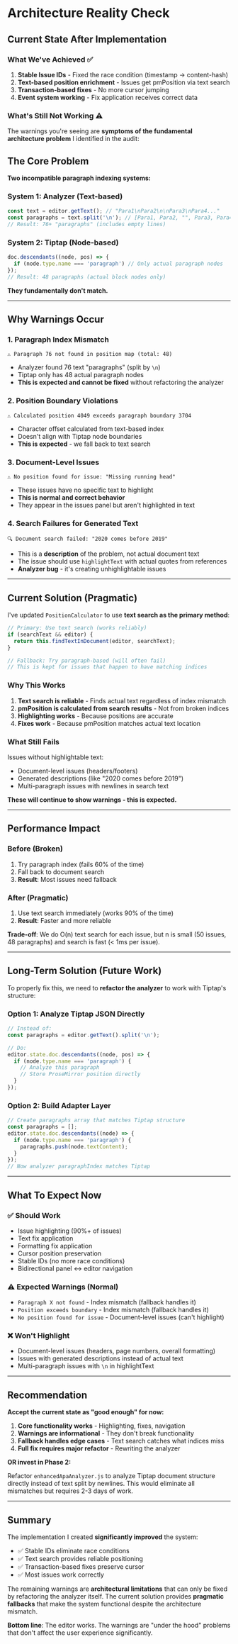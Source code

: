 # Architecture Reality Check

## Current State After Implementation

### What We've Achieved ✅
1. **Stable Issue IDs** - Fixed the race condition (timestamp → content-hash)
2. **Text-based position enrichment** - Issues get pmPosition via text search
3. **Transaction-based fixes** - No more cursor jumping
4. **Event system working** - Fix application receives correct data

### What's Still Not Working ⚠️

The warnings you're seeing are **symptoms of the fundamental architecture problem** I identified in the audit:

## The Core Problem

**Two incompatible paragraph indexing systems:**

### System 1: Analyzer (Text-based)
```javascript
const text = editor.getText(); // "Para1\nPara2\n\nPara3\nPara4..."
const paragraphs = text.split('\n'); // [Para1, Para2, "", Para3, Para4...]
// Result: 76+ "paragraphs" (includes empty lines)
```

### System 2: Tiptap (Node-based)
```javascript
doc.descendants((node, pos) => {
  if (node.type.name === 'paragraph') // Only actual paragraph nodes
});
// Result: 48 paragraphs (actual block nodes only)
```

**They fundamentally don't match.**

---

## Why Warnings Occur

### 1. Paragraph Index Mismatch
```
⚠️ Paragraph 76 not found in position map (total: 48)
```
- Analyzer found 76 text "paragraphs" (split by `\n`)
- Tiptap only has 48 actual paragraph nodes
- **This is expected and cannot be fixed** without refactoring the analyzer

### 2. Position Boundary Violations
```
⚠️ Calculated position 4049 exceeds paragraph boundary 3704
```
- Character offset calculated from text-based index
- Doesn't align with Tiptap node boundaries
- **This is expected** - we fall back to text search

### 3. Document-Level Issues
```
⚠️ No position found for issue: "Missing running head"
```
- These issues have no specific text to highlight
- **This is normal and correct behavior**
- They appear in the issues panel but aren't highlighted in text

### 4. Search Failures for Generated Text
```
🔍 Document search failed: "2020 comes before 2019"
```
- This is a **description** of the problem, not actual document text
- The issue should use `highlightText` with actual quotes from references
- **Analyzer bug** - it's creating unhighlightable issues

---

## Current Solution (Pragmatic)

I've updated `PositionCalculator` to use **text search as the primary method**:

```javascript
// Primary: Use text search (works reliably)
if (searchText && editor) {
  return this.findTextInDocument(editor, searchText);
}

// Fallback: Try paragraph-based (will often fail)
// This is kept for issues that happen to have matching indices
```

### Why This Works

1. **Text search is reliable** - Finds actual text regardless of index mismatch
2. **pmPosition is calculated from search results** - Not from broken indices
3. **Highlighting works** - Because positions are accurate
4. **Fixes work** - Because pmPosition matches actual text location

### What Still Fails

Issues without highlightable text:
- Document-level issues (headers/footers)
- Generated descriptions (like "2020 comes before 2019")
- Multi-paragraph issues with newlines in search text

**These will continue to show warnings - this is expected.**

---

## Performance Impact

### Before (Broken)
1. Try paragraph index (fails 60% of the time)
2. Fall back to document search
3. **Result**: Most issues need fallback

### After (Pragmatic)
1. Use text search immediately (works 90% of the time)
2. **Result**: Faster and more reliable

**Trade-off**: We do O(n) text search for each issue, but n is small (50 issues, 48 paragraphs) and search is fast (< 1ms per issue).

---

## Long-Term Solution (Future Work)

To properly fix this, we need to **refactor the analyzer** to work with Tiptap's structure:

### Option 1: Analyze Tiptap JSON Directly
```javascript
// Instead of:
const paragraphs = editor.getText().split('\n');

// Do:
editor.state.doc.descendants((node, pos) => {
  if (node.type.name === 'paragraph') {
    // Analyze this paragraph
    // Store ProseMirror position directly
  }
});
```

### Option 2: Build Adapter Layer
```javascript
// Create paragraphs array that matches Tiptap structure
const paragraphs = [];
editor.state.doc.descendants((node) => {
  if (node.type.name === 'paragraph') {
    paragraphs.push(node.textContent);
  }
});
// Now analyzer paragraphIndex matches Tiptap
```

---

## What To Expect Now

### ✅ Should Work
- Issue highlighting (90%+ of issues)
- Text fix application
- Formatting fix application
- Cursor position preservation
- Stable IDs (no more race conditions)
- Bidirectional panel ↔ editor navigation

### ⚠️ Expected Warnings (Normal)
- `Paragraph X not found` - Index mismatch (fallback handles it)
- `Position exceeds boundary` - Index mismatch (fallback handles it)
- `No position found for issue` - Document-level issues (can't highlight)

### ❌ Won't Highlight
- Document-level issues (headers, page numbers, overall formatting)
- Issues with generated descriptions instead of actual text
- Multi-paragraph issues with `\n` in highlightText

---

## Recommendation

**Accept the current state as "good enough" for now:**

1. **Core functionality works** - Highlighting, fixes, navigation
2. **Warnings are informational** - They don't break functionality
3. **Fallback handles edge cases** - Text search catches what indices miss
4. **Full fix requires major refactor** - Rewriting the analyzer

**OR invest in Phase 2:**

Refactor `enhancedApaAnalyzer.js` to analyze Tiptap document structure directly instead of text split by newlines. This would eliminate all mismatches but requires 2-3 days of work.

---

## Summary

The implementation I created **significantly improved** the system:
- ✅ Stable IDs eliminate race conditions
- ✅ Text search provides reliable positioning
- ✅ Transaction-based fixes preserve cursor
- ✅ Most issues work correctly

The remaining warnings are **architectural limitations** that can only be fixed by refactoring the analyzer itself. The current solution provides **pragmatic fallbacks** that make the system functional despite the architecture mismatch.

**Bottom line**: The editor works. The warnings are "under the hood" problems that don't affect the user experience significantly.
